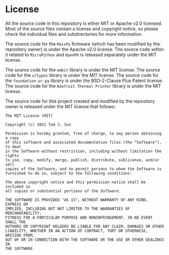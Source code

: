 
License
======

All the source code in this repository is either MIT or Apache v2.0 licensed. Most of the source files contain a license and copyright notice, so please check the individual files and subdirectories for more information.

The source code for the `MaixPy` firmware (which has been modified by the repository owner) is under the Apache v2.0 license. The source code within it related to `MicroPython` and `OpenMV` is released separately under the MIT license.

The source code for the `embit` library is under the MIT license.
The source code for the `urtypes` library is under the MIT license.
The source code for the `foundation-ur-py` library is under the BSD-2-Clause Plus Patent license.
The source code for the `Adafruit Thermal Printer` library is under the MIT license.

The source code for this project created and modified by the repository owner is released under the MIT license that follows:

```
The MIT License (MIT)

Copyright (c) 2021 Tom J. Sun

Permission is hereby granted, free of charge, to any person obtaining a copy
of this software and associated documentation files (the "Software"), to deal
in the Software without restriction, including without limitation the rights
to use, copy, modify, merge, publish, distribute, sublicense, and/or sell
copies of the Software, and to permit persons to whom the Software is
furnished to do so, subject to the following conditions:

The above copyright notice and this permission notice shall be included in
all copies or substantial portions of the Software.

THE SOFTWARE IS PROVIDED "AS IS", WITHOUT WARRANTY OF ANY KIND, EXPRESS OR
IMPLIED, INCLUDING BUT NOT LIMITED TO THE WARRANTIES OF MERCHANTABILITY,
FITNESS FOR A PARTICULAR PURPOSE AND NONINFRINGEMENT. IN NO EVENT SHALL THE
AUTHORS OR COPYRIGHT HOLDERS BE LIABLE FOR ANY CLAIM, DAMAGES OR OTHER
LIABILITY, WHETHER IN AN ACTION OF CONTRACT, TORT OR OTHERWISE, ARISING FROM,
OUT OF OR IN CONNECTION WITH THE SOFTWARE OR THE USE OR OTHER DEALINGS IN
THE SOFTWARE.
```